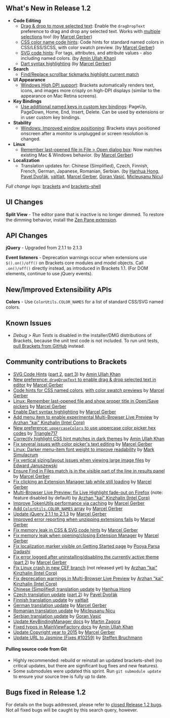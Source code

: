 
What's New in Release 1.2 
-------------------------

* **Code Editing**
    * [Drag & drop to move selected text](https://github.com/brackets-cont/brackets/pull/9584): Enable the `dragDropText` preference to drag and drop any selected text. Works with [multiple selections](https://github.com/brackets-cont/brackets/wiki/Working-with-Multiple-Selections) too! (by [Marcel Gerber](https://github.com/MarcelGerber))
    * [CSS color name code hints](https://github.com/brackets-cont/brackets/pull/10410): Code hints for standard named colors in CSS/LESS/SCSS, with color swatch preview. (by [Marcel Gerber](https://github.com/MarcelGerber))
    * [SVG code hints](https://github.com/brackets-cont/brackets/pull/10294): For tags, attributes, and attribute values - also including named colors. (by [Amin Ullah Khan](https://github.com/sprintr))
    * [Dart syntax highlighting](https://github.com/brackets-cont/brackets/pull/10308) (by [Marcel Gerber](https://github.com/MarcelGerber))
* **Search**
    * [Find/Replace scrollbar tickmarks highlight current match](https://github.com/brackets-cont/brackets/pull/10413)
* **UI Appearance**
    * [Windows High DPI support](https://github.com/brackets-cont/brackets-shell/pull/502): Brackets automatically renders text, icons, and images more crisply on high-DPI displays (similar to the appearance on Mac Retina screens).
* **Key Bindings**
    * [Use additional named keys in custom key bindings](https://github.com/brackets-cont/brackets/pull/10247): PageUp, PageDown, Home, End, Insert, Delete. Can be used by extensions or in user custom key bindings.
* **Stability**
    * [Windows: Improved window positioning](https://github.com/brackets-cont/brackets-shell/pull/498): Brackets stays positioned onscreen after a monitor is unplugged or screen resolution is changed.
* **Linux**
    * [Remember last-opened file in File > Open dialog box](https://github.com/brackets-cont/brackets-shell/pull/496): Now matches existing Mac & Windows behavior. (by [Marcel Gerber](https://github.com/MarcelGerber))
* **Localization**
    * Translation updates for: Chinese (Simplified), Czech, Finnish, French, German, Japanese, Romanian, Serbian. (by [Hanhua Hong](https://github.com/mistyhua), [Pavel Dvořák](https://github.com/dvorapa), [valtlait](https://github.com/valtlait), [Marcel Gerber](https://github.com/MarcelGerber), [Goran Vasić](https://github.com/goranvasic), [Micleușanu Nicu](https://github.com/micnic))

_Full change logs:_ [brackets](https://github.com/brackets-cont/brackets/compare/release-1.1...release-1.2#commits_bucket) and [brackets-shell](https://github.com/brackets-cont/brackets-shell/compare/release-1.1...release-1.2#commits_bucket) 



UI Changes 
---------- 
**Split View** - The editor pane that is inactive is no longer dimmed. To restore the dimming behavior, install the [Zen Pane extension](https://github.com/stowball/brackets-zen-pane).


API Changes 
----------- 
**jQuery** - Upgraded from 2.1.1 to 2.1.3

**Event listeners** - Deprecation warnings occur when extensions use `$().on()/off()` on Brackets core modules and model objects. Call `.on()/off()` directly instead, as introduced in Brackets 1.1. (For DOM elements, continue to use jQuery events).


New/Improved Extensibility APIs 
------------------------------- 
**Colors** - Use `ColorUtils.COLOR_NAMES` for a list of standard CSS/SVG named colors.


Known Issues 
------------ 
* _Debug > Run Tests_ is disabled in the installer/DMG distributions of Brackets, because the unit test code is not included. To run unit tests, [pull Brackets from GitHub](https://github.com/brackets-cont/brackets/wiki/How-to-Hack-on-Brackets#wiki-getcode) instead. 


Community contributions to Brackets 
----------------------------------- 
* [SVG Code Hints](https://github.com/brackets-cont/brackets/pull/10294) ([part 2](https://github.com/brackets-cont/brackets/pull/10403), [part 3](https://github.com/brackets-cont/brackets/pull/10499)) by [Amin Ullah Khan](https://github.com/sprintr)
* [New preference: `dragDropText` to enable drag & drop selected text in editor](https://github.com/brackets-cont/brackets/pull/9584) by [Marcel Gerber](https://github.com/MarcelGerber)
* [Code hints for CSS named colors](https://github.com/brackets-cont/brackets/pull/10410), [with color swatch previews](https://github.com/brackets-cont/brackets/pull/10425) by [Marcel Gerber](https://github.com/MarcelGerber)
* [Linux: Remember last-opened file and show proper title in Open/Save pickers](https://github.com/brackets-cont/brackets-shell/pull/496) by [Marcel Gerber](https://github.com/MarcelGerber)
* [Enable Dart syntax highlighting](https://github.com/brackets-cont/brackets/pull/10308) by [Marcel Gerber](https://github.com/MarcelGerber)
* [Add menu item to enable experimental Multi-Browser Live Preview](https://github.com/brackets-cont/brackets/pull/10285) by [Arzhan "kai" Kinzhalin (Intel Corp)](https://github.com/busykai)
* [New preference: `uppercaseColors` to use uppercase color picker hex codes](https://github.com/brackets-cont/brackets/pull/9596) by [Triangle717](https://github.com/le717)
* [Correctly highlight CSS hint matches in dark themes](https://github.com/brackets-cont/brackets/pull/10389) by [Amin Ullah Khan](https://github.com/sprintr)
* [Fix several issues with color picker's text editing](https://github.com/brackets-cont/brackets/pull/10401) by [Marcel Gerber](https://github.com/MarcelGerber)
* [Linux: Darker menu-item font weight to improve readability](https://github.com/brackets-cont/brackets/pull/9829) by [Mark Simulacrum](https://github.com/Mark-Simulacrum)
* [Fix vertical sizing/layout issues when viewing large image files](https://github.com/brackets-cont/brackets/pull/10514) by [Edward Januszewski](https://github.com/EJanuszewski)
* [Ensure Find in Files match is in the visible part of the line in results panel](https://github.com/brackets-cont/brackets/pull/9743) by [Marcel Gerber](https://github.com/MarcelGerber)
* [Fix clicking an Extension Manager tab while still loading](https://github.com/brackets-cont/brackets/pull/9594) by [Marcel Gerber](https://github.com/MarcelGerber)
* [Multi-Browser Live Preview: fix Live Highlight fade-out on Firefox](https://github.com/brackets-cont/brackets/pull/10151) (note: feature disabled by default) by [Arzhan "kai" Kinzhalin (Intel Corp)](https://github.com/busykai)
* [Improve TokenUtils performance via caching](https://github.com/brackets-cont/brackets/pull/9964) by [Marcel Gerber](https://github.com/MarcelGerber)
* [Add `ColorUtils.COLOR_NAMES` array](https://github.com/brackets-cont/brackets/pull/10303) by [Marcel Gerber](https://github.com/MarcelGerber)
* [Update jQuery 2.1.1 to 2.1.3](https://github.com/brackets-cont/brackets/pull/10519) by [Marcel Gerber](https://github.com/MarcelGerber)
* [Improved error reporting when unzipping extensions fails](https://github.com/brackets-cont/brackets/pull/10343) by [Marcel Gerber](https://github.com/MarcelGerber)
* [Fix memory leak in CSS & SVG code hints](https://github.com/brackets-cont/brackets/pull/10463) by [Marcel Gerber](https://github.com/MarcelGerber)
* [Fix memory leak when opening/closing Extension Manager](https://github.com/brackets-cont/brackets/pull/10551) by [Marcel Gerber](https://github.com/MarcelGerber)
* [Fix localization marker visible on Getting Started page](https://github.com/brackets-cont/brackets/pull/10296) by [Pooya Parsa Dadashi](https://github.com/datamweb)
* [Fix error logged after uninstalling/disabling the currently active theme](https://github.com/brackets-cont/brackets/pull/10236) ([part 2](https://github.com/brackets-cont/brackets/pull/10243)) by [Marcel Gerber](https://github.com/MarcelGerber)
* [Fix Linux crash in new CEF branch](https://github.com/brackets-cont/brackets-shell/pull/497) (not released yet) by [Arzhan "kai" Kinzhalin (Intel Corp)](https://github.com/busykai)
* [Fix deprecation warnings in Multi-Browser Live Preview](https://github.com/brackets-cont/brackets/pull/10500) by [Arzhan "kai" Kinzhalin (Intel Corp)](https://github.com/busykai)
* [Chinese (Simplified) translation update](https://github.com/brackets-cont/brackets/pull/10525) by [Hanhua Hong](https://github.com/mistyhua)
* [Czech translation update](https://github.com/brackets-cont/brackets/pull/10503) ([part 2](https://github.com/brackets-cont/brackets/pull/10577)) by [Pavel Dvořák](https://github.com/dvorapa)
* [Finnish translation update](https://github.com/brackets-cont/brackets/pull/10480) by [valtlait](https://github.com/valtlait)
* [German translation update](https://github.com/brackets-cont/brackets/pull/10528) by [Marcel Gerber](https://github.com/MarcelGerber)
* [Romanian translation update](https://github.com/brackets-cont/brackets/pull/10312) by [Micleusanu Nicu](https://github.com/micnic)
* [Serbian translation update](https://github.com/brackets-cont/brackets/pull/10350) by [Goran Vasić](https://github.com/goranvasic)
* [Update KeyBindingManager docs](https://github.com/brackets-cont/brackets/pull/10225) by [Martin Zagora](https://github.com/zaggino)
* [Fixed typos in MainViewFactory docs](https://github.com/brackets-cont/brackets/pull/10546) by [Amin Ullah Khan](https://github.com/sprintr)
* [Update Copyright year to 2015](https://github.com/brackets-cont/brackets/pull/10295) by [Marcel Gerber](https://github.com/MarcelGerber)
* [Update URL to Jasmine (Fixes #10259)](https://github.com/brackets-cont/brackets/pull/10260) by [Steffen Bruchmann](https://github.com/sbruchmann)

#### Pulling source code from Git 
* Highly recommended: rebuild or reinstall an updated brackets-shell (no critical updates, but there are significant bug fixes and new features).
* Some submodules were updated this sprint. Run `git submodule update` to ensure your source tree is fully up to date. 


Bugs fixed in Release 1.2 
------------------------- 
For details on the bugs addressed, please refer to [closed Release 1.2 bugs](https://github.com/brackets-cont/brackets/issues?q=is%3Aclosed+milestone%3A%22Release+1.2%22). Not all fixed bugs will be caught by this search query, however.